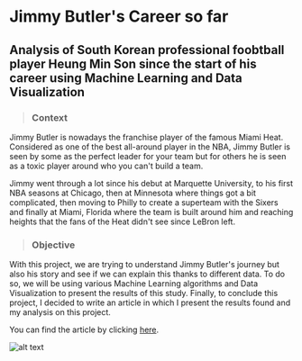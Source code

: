 # Jimmy Butler's Career so far

## Analysis of South Korean professional foobtball player Heung Min Son since the start of his career using Machine Learning and Data Visualization

>### Context

Jimmy Butler is nowadays the franchise player of the famous Miami Heat. Considered as one of the best all-around player in the NBA, Jimmy Butler is seen by some as the perfect leader for your team but for others he is seen as a toxic player around who you can't build a team.

Jimmy went through a lot since his debut at Marquette University, to his first NBA seasons at Chicago, then at Minnesota where things got a bit complicated, then moving to Philly to create a superteam with the Sixers and finally at Miami, Florida where the team is built around him and reaching heights that the fans of the Heat didn't see since LeBron left.

>### Objective

With this project, we are trying to understand Jimmy Butler's journey but also his story and see if we can explain this thanks to different data. 
To do so, we will be using various Machine Learning algorithms and Data Visualization to present the results of this study. 
Finally, to conclude this project, I decided to write an article in which I present the results found and my analysis on this project. 

You can find the article by clicking [here](https://jackykch.github.io/MyPortfolio/articles/heungmin_son_journey.html).

![alt text](https://tot-tmp.azureedge.net/media/7138/firstteam-heungminson-1718-6.jpg)